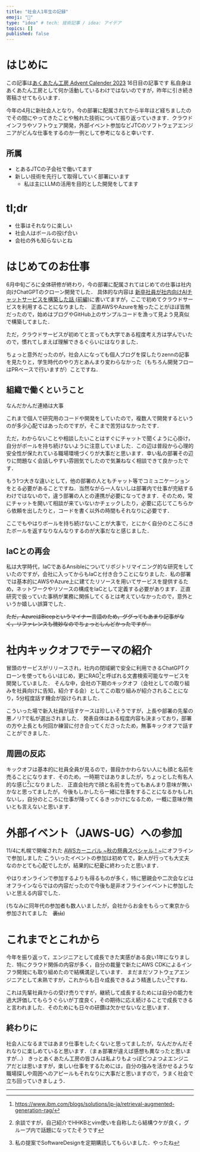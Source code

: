 ```yaml
---
title: "社会人1年生の記録"
emoji: "🙆"
type: "idea" # tech: 技術記事 / idea: アイデア
topics: []
published: false
---
```


# はじめに

この記事は[あくあたん工房 Advent Calender 2023](https://adventar.org/calendars/9326) 16日目の記事です
私自身はあくあたん工房として何か活動しているわけではないのですが，昨年に引き続き寄稿させてもらいます．

今年の4月に新社会人となり，今の部署に配属されてから半年ほど経ちましたのでその間にやってきたことや触れた技術について振り返っていきます．クラウドインフラやソフトウェア開発，外部イベント参加などJTCのソフトウェアエンジニアがどんな仕事をするのか一例として参考になると幸いです．

## 所属

- とあるJTCの子会社で働いてます
- 新しい技術を先行して取得していく部署にいます
    - 私は主にLLMの活用を目的とした開発をしてます

# tl;dr

- 仕事はそれなりに楽しい
- 社会人はボールの投げ合い
- 会社の外も知らないとね

# はじめてのお仕事

6月中旬ごろに全体研修が終わり，今の部署に配属されてはじめての仕事は社内向けChatGPTのクローン開発でした．
具体的な内容は [新卒社員が社内向けAIチャットサービスを構築した話 (前編)](https://zenn.dev/kris/articles/aoai-internal)に書いてますが，ここで初めてクラウドサービスを利用することになりました．
正直AWSやAzureを触ったことがほぼ皆無だったので，始めはブログやGitHub上のサンプルコードを漁って見よう見真似で構築してました．

ただ，クラウドサービスが初めてと言っても大学である程度考え方は学んでいたので，慣れてしまえば理解できるぐらいにはなりました．

ちょっと意外だったのが，社会人になっても個人ブログを探したりzennの記事を見たりと，学生時代のやり方とあんまり変わらなかった（もちろん開発フローはPRベースで行いますが）ことですね．

## 組織で働くということ

なんだかんだ連絡は大事

これまで個人で研究用のコードや開発をしていたので，複数人で開発するというのが多少心配ではあったのですが，そこまで苦労はなかったです．

ただ，わからないことや相談したいことはすぐにチャットで聞くように心掛け，自分がボールを持ち続けないように注意していました．この辺は普段から心理的安全性が保たれている職場環境づくりが大事だと思います．幸い私の部署その辺りに問題なく会話しやすい雰囲気でしたので気兼ねなく相談できて良かったです．

もう1つ大きな違いとして，他の部署の人ともチャット等でコミュニケーションをとる必要があることですね．当然ながら一人ないしは部署内で仕事が完結するわけではないので，違う部署の人との連携が必要になってきます．そのため，常にチャットを開いて相談が来ていないかチェックしたり，必要に応じてこちらから依頼を出したりと，コードを書く以外の時間もそれなりに必要です．

ここでもやはりボールを持ち続けないことが大事で，とにかく自分のところにきたボールを返すなりなんなりするのが大事だなと感じました．

## IaCとの再会

私は大学時代，IaCであるAnsibleについてリポジトリマイニング的な研究をしていたのですが，会社に入ってからもIaCと付き合うことになりました．私の部署では基本的にAWSやAzure上に建てたリソースを用いてサービスを提供するため，ネットワークやリソースの構成をIaCとして定義する必要があります．正直研究で扱っていた事柄が業務に関係してくるとは考えていなかったので，意外というか嬉しい誤算でした．

~~ただ，AzureはBicepというマイナー言語のため，ググってもあまり記事がなく，リファレンスも微妙なのでちょっとしんどかったですが...~~

# 社内キックオフでテーマの紹介

冒頭のサービスがリリースされ，社内の閉域網で安全に利用できるChatGPTクローンを使ってもらいはじめ，更にRAG[^1]と呼ばれる文書検索可能なサービスを開発していました．
そんな中，会社の下期のキックオフ（会社としての取り組みを社員向けに告知，紹介する会）としてこの取り組みが紹介されることになり，5分程度話す機会が設けられました．

こういった場で新入社員が話すケースは珍しいそうですが，上長や部署の先輩の悪ノリ?で私が選出されました．
発表自体はある程度内容も決まっており，部署の方や上長とも何回か練習に付き合ってくださったため，無事キックオフで話すことができました．

## 周囲の反応

キックオフは基本的に社員全員が見るので，普段かかわらない人にも顔と名前を売ることになります．そのため，一時期ではありましたが，ちょっとした有名人的な感じ[^2]になりました．
正直会社内で顔と名前を売ってもあんまり意味が無いかなと思ってましたが，今後もしかしたら一緒に仕事をすることになるかもしれないし，自分のところに仕事が降ってくるきっかけになるため，一概に意味が無いとも言えないと思います．

# 外部イベント（JAWS-UG）への参加

11/4に札幌で開催された [AWSカーニバル ~秋の祭典スペシャル！~](https://connpass.com/event/295336/)にオフラインで参加しました
こういったイベントの参加は初めてで，新人が行っても大丈夫なのかとても心配でしたが，結果的に杞憂に終わったと思います．

やはりオンラインで参加するよりも得るものが多く，特に懇親会や二次会などはオフラインならではの内容だったので今後も是非オフラインイベントに参加したいと思える内容でした．

(ちなみに同年代の参加者も数人いましたが，会社からお金をもらって東京から参加されてました　~~裏山~~)

# これまでとこれから

今年を振り返って，エンジニアとして成長できた実感がある良い1年になりました．特にクラウド関係の内容が多く，自分の裁量で新たにAWS CDKによるインフラ開発にも取り組めたので結構満足しています．
まだまだソフトウェアエンジニアとして未熟ですが，これからも日々成長できるよう精進したい[^3]ですね．

これは先輩社員からの受け売りですが，継続して成長するためには自分の能力を過大評価してもらうぐらいが丁度良く，その期待に応え続けることで成長できると言われました．そのためにも日々の研鑽は欠かせないなと思います．

## 終わりに

社会人になるまではあまり仕事をしたくないと思ってましたが，なんだかんだそれなりに楽しめていると思います．（まぁ部署が違えば感想も異なったと思いますが...）
きっとあくあたん工房の皆さんは私よりもよっぽどつよつよエンジニアだとは思いますが，楽しい仕事をするためには，自分の強みを活かせるような職場探しや周囲へのアピールもそれなりに大事だと思いますので，うまく社会で立ち回っていきましょう．

---

[^1]: https://www.ibm.com/blogs/solutions/jp-ja/retrieval-augmented-generation-rag/
[^2]: 余談ですが，自己紹介でHHKBとvim使いを自称したら結構ウケが良く，グループ内で話題になってたそうです
[^3]: 私の提案でSoftwareDesignを定期購読してもらいました．やったね